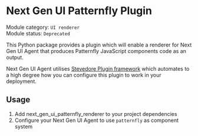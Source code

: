 # Next Gen UI Patternfly Plugin

Module category: `UI renderer`  
Module status: `Deprecated`

This Python package provides a plugin which will enable a renderer for Next Gen UI Agent that produces Patternfly JavaScript components code as an output.

Next Gen UI Agent utilises [Stevedore Plugin framework](https://docs.openstack.org/stevedore/latest/index.html) which automates to a high degree how you can configure this plugin to work in your deployment.

## Usage

1. Add next_gen_ui_patternfly_renderer to your project dependencies
2. Configure your Next Gen UI Agent to use `patternfly` as component system